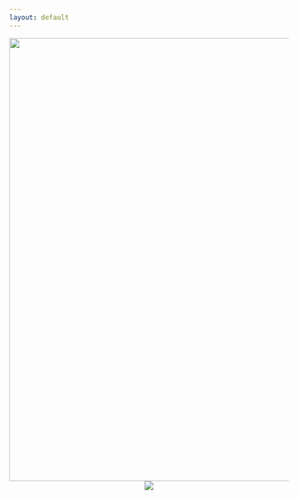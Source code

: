 ```yaml
---
layout: default
---
```

<div align="center"><a href="https://www.270towin.com/maps/2016-actual-electoral-map"><img src="https://www.270towin.com/map-images/2016-actual-electoral-map.png" width="800"></a><br><small><img style="vertical-align:middle;" src="https://www.270towin.com/uploads/3rd_party_270_30px.png"</div>



